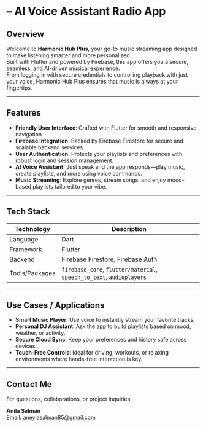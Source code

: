 
# – AI Voice Assistant Radio App

## Overview

Welcome to **Harmonic Hub Plus**, your go-to music streaming app designed to make listening smarter and more personalized.  
Built with Flutter and powered by Firebase, this app offers you a secure, seamless, and AI-driven musical experience.  
From logging in with secure credentials to controlling playback with just your voice, Harmonic Hub Plus ensures that music is always at your fingertips.

---

## Features

- **Friendly User Interface**: Crafted with Flutter for smooth and responsive navigation.  
- **Firebase Integration**: Backed by Firebase Firestore for secure and scalable backend services.  
- **User Authentication**: Protects your playlists and preferences with robust login and session management.  
- **AI Voice Assistant**: Just speak and the app responds—play music, create playlists, and more using voice commands.  
- **Music Streaming**: Explore genres, stream songs, and enjoy mood-based playlists tailored to your vibe.  

---

## Tech Stack

| Technology       | Description                          |
|------------------|--------------------------------------|
| Language         | Dart                                 |
| Framework        | Flutter                              |
| Backend          | Firebase Firestore, Firebase Auth    |
| Tools/Packages   | `firebase_core`, `flutter/material`, `speech_to_text`, `audioplayers` |

---

## Use Cases / Applications

- **Smart Music Player**: Use voice to instantly stream your favorite tracks.  
- **Personal DJ Assistant**: Ask the app to build playlists based on mood, weather, or activity.  
- **Secure Cloud Sync**: Keep your preferences and history safe across devices.  
- **Touch-Free Controls**: Ideal for driving, workouts, or relaxing environments where hands-free interaction is key.

---

## Contact Me

For questions, collaborations, or project inquiries:

**Anila Salman**  
Email: aneylasalman85@gmail.com
